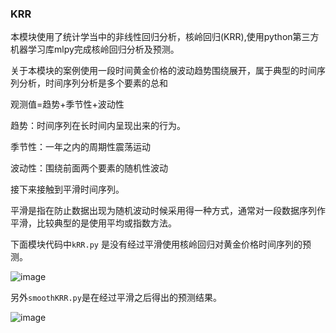 ### KRR

本模块使用了统计学当中的非线性回归分析，核岭回归(KRR),使用python第三方机器学习库mlpy完成核岭回归分析及预测。

关于本模块的案例使用一段时间黄金价格的波动趋势围绕展开，属于典型的时间序列分析，时间序列分析是多个要素的总和

观测值=趋势+季节性+波动性

趋势：时间序列在长时间内呈现出来的行为。

季节性：一年之内的周期性震荡运动

波动性：围绕前面两个要素的随机性波动

接下来接触到平滑时间序列。

平滑是指在防止数据出现为随机波动时候采用得一种方式，通常对一段数据序列作平滑，比较典型的是使用平均或指数方法。

下面模块代码中`kRR.py` 是没有经过平滑使用核岭回归对黄金价格时间序列的预测。

![image](../MLstudy/file/KRR.jpeg)

另外`smoothKRR.py`是在经过平滑之后得出的预测结果。

![image](../MLstudy/file/smoothKRR.jpeg)

